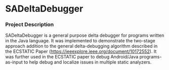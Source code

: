 # SADeltaDebugger
### Project Description ###

SADeltaDebugger is a general purpose delta debugger for programs written in the Java language. It was implemented to demonstrate
the two-stage approach addition to the general delta-debugging algorithm described in the ECSTATIC Paper (https://ieeexplore.ieee.org/document/10172552).
It was further used in the ECSTATIC paper to debug Android/Java programs-as-input to help debug and localize issues in multiple static 
analyzers.

